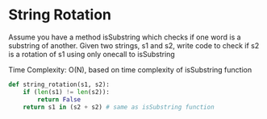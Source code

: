 # String Rotation

Assume you have a method isSubstring which checks if one word is a substring of another. Given two strings, s1 and s2, write code to check if s2 is a rotation of s1 using only onecall to isSubstring

Time Complexity: O\(N\), based on time complexity of isSubstring function

```python
def string_rotation(s1, s2):
    if (len(s1) != len(s2)):
        return False
    return s1 in (s2 + s2) # same as isSubstring function
```

